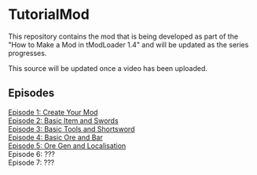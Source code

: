 # TutorialMod

This repository contains the mod that is being developed as part of the "How to Make a Mod in tModLoader 1.4" and will be updated as the series progresses.

This source will be updated once a video has been uploaded.

## Episodes

[Episode 1: Create Your Mod](https://www.youtube.com/watch?v=hiVW6taKZxc)<br>
[Episode 2: Basic Item and Swords](https://youtu.be/2HS3OV6xuNI)<br>
[Episode 3: Basic Tools and Shortsword](https://youtu.be/xdwWgvyGD5c)<br>
[Episode 4: Basic Ore and Bar](https://www.youtube.com/watch?v=ISc-L5uIrvc)<br>
[Episode 5: Ore Gen and Localisation](https://www.youtube.com/watch?v=ISc-L5uIrvc)<br>
Episode 6: ???<br>
Episode 7: ???<br>
